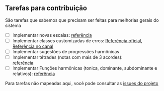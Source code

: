 ## Tarefas para contribuição 

São tarefas que sabemos que precisam ser feitas para melhorias gerais do sistema

- [ ] Implementar novas escalas: 
[referência](https://en.wikipedia.org/wiki/List_of_musical_scales_and_modes)
- [ ] Implementar classes customizadas de erros:
[Referência oficial](https://docs.python.org/3/tutorial/errors.html#tut-userexceptions),
[Referência no canal](https://youtu.be/sJpNfZqLpoI)
- [ ] Implementar sugestões de progressões harmônicas
- [ ] Implementar tétrades (notas com mais de 3 acordes):  
[referência](https://pt.wikipedia.org/wiki/T%C3%A9trade)
- [ ] Implementar Funções harmônicas (tonica, dominante, subdominante e relativos): 
[referência](https://pt.wikipedia.org/wiki/Fun%C3%A7%C3%A3o_(m%C3%BAsica))

Para tarefas não mapeadas aqui, você pode consultar as 
[issues do projeto](https://github.com/dunossauro/notas-musicais/issues)
